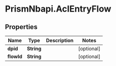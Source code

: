 # PrismNbapi.AclEntryFlow

## Properties
Name | Type | Description | Notes
------------ | ------------- | ------------- | -------------
**dpid** | **String** |  | [optional] 
**flowId** | **String** |  | [optional] 


